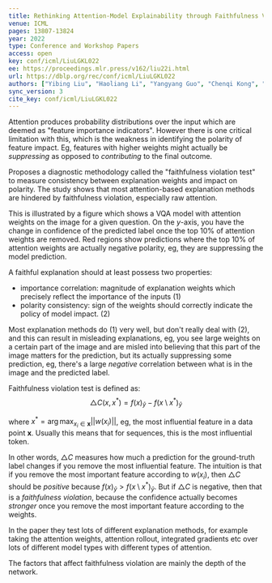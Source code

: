 ```yaml
---
title: Rethinking Attention-Model Explainability through Faithfulness Violation Test.
venue: ICML
pages: 13807-13824
year: 2022
type: Conference and Workshop Papers
access: open
key: conf/icml/LiuLGKL022
ee: https://proceedings.mlr.press/v162/liu22i.html
url: https://dblp.org/rec/conf/icml/LiuLGKL022
authors: ["Yibing Liu", "Haoliang Li", "Yangyang Guo", "Chenqi Kong", "Jing Li", "Shiqi Wang"]
sync_version: 3
cite_key: conf/icml/LiuLGKL022
---
```


Attention produces probability distributions over the input which are deemed as "feature importance indicators". However there is one critical limitation with this, which is the weakness in identifying the polarity of feature impact. Eg, features with higher weights might actually be *suppressing* as opposed to *contributing* to the final outcome.

Proposes a diagnostic methodology called the "faithfulness violation test" to measure consistency between explanation weights and impact on polarity. The study shows that most attention-based explanation methods are hindered by faithfulness violation, especially raw attention.

This is illustrated by a figure which shows a VQA model with attention weights on the image for a given question. On the $y$-axis, you have the change in confidence of the predicted label once the top 10% of attention weights are removed. Red regions show predictions where the top 10% of attention weights are actually negative polarity, eg, they are suppressing the model prediction.

A faithful explanation should at least possess two properties:
 - importance correlation: magnitude of explanation weights which precisely reflect the importance of the inputs (1)
 - polarity consistency: sign of the weights should correctly indicate the policy of model impact. (2)

Most explanation methods do (1) very well, but don't really deal with (2), and this can result in misleading explanations, eg, you see large weights on a certain part of the image and are misled into believing that this part of the image matters for the prediction, but its actually suppressing some prediction, eg, there's a large *negative* correlation between what is in the image and the predicted label.

Faithfulness violation test is defined as: $$\triangle C(x, x^*) = f(x)_{\hat{y}} - f(x \setminus x^*)_{\hat{y}}$$

where $x^* = \arg \max_{x_i \in \mathbf{x}} ||w(x_i)||$, eg, the most influential feature in a data point $\mathbf{x}$. Usually this means that for sequences, this is the most influential token.

In other words, $\triangle C$ measures how much a prediction for the ground-truth label changes if you remove the  most influential feature. The intuition is that if you remove the most important feature according to $w(x_i)$, then $\triangle C$ should be *positive* because $f(x)_{\hat{y}} > f(x \setminus x^*)_{\hat{y}}$. But if $\triangle C$ is negative, then that is a *faithfulness violation*, because the confidence actually becomes *stronger* once you remove the most important feature according to the weights.

In the paper they test lots of different explanation methods, for example taking the attention weights, attention rollout, integrated gradients etc over lots of different model types with different types of attention.

The factors that affect faithfulness violation are  mainly the depth of the network.